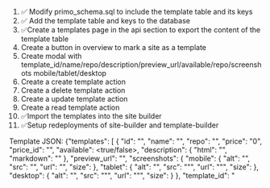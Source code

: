 1. ✅ Modify primo_schema.sql to include the template table and its keys
2. ✅ Add the template table and keys to the database
3. ✅Create a templates page in the api section to export the content of the template table
4. Create a button in overview to mark a site as a template
5. Create modal with template_id/name/repo/description/preview_url/available/repo/screenshots mobile/tablet/desktop
6. Create a create template action
7. Create a delete template action
8. Create a update template action
9. Create a read template action
10. ✅Import the templates into the site builder
11. ✅Setup redeployments of site-builder and template-builder

Template JSON:
{"templates": [
    {
        "id": "",
        "name": "<name>",
        "repo": "<repo>",
        "price": "0",
        "price_id": "",
        "available": <true/false>,
        "description": {
            "html": "<optional template description in html>",
            "markdown": "<optional template description in mardown>"
        },
        "preview_url": "<url>",
        "screenshots": {
            "mobile": {
                "alt": "",
                "src": "<link-to-image>",
                "url": "<link-to-image>",
                "size": <size>
            },
            "tablet": {
                "alt": "",
                "src": ""<link-to-image>",
                "url": ""<link-to-image>",
                "size": <size>
            },
            "desktop": {
                "alt": "",
                "src": ""<link-to-image>",
                "url": ""<link-to-image>",
                "size": <size>
            }
        },
        "template_id": "<template id>"
    },
    ],
}
